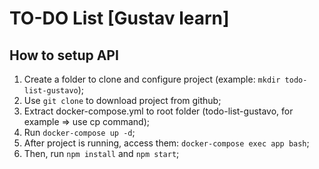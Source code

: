 # TO-DO List [Gustav learn]

## How to setup API

1. Create a folder to clone and configure project (example: ```mkdir todo-list-gustavo```);
2. Use ```git clone``` to download project from github;
3. Extract docker-compose.yml to root folder (todo-list-gustavo, for example => use cp command);
4. Run ```docker-compose up -d```;
5. After project is running, access them: ```docker-compose exec app bash```;
6. Then, run ```npm install``` and ```npm start```;
